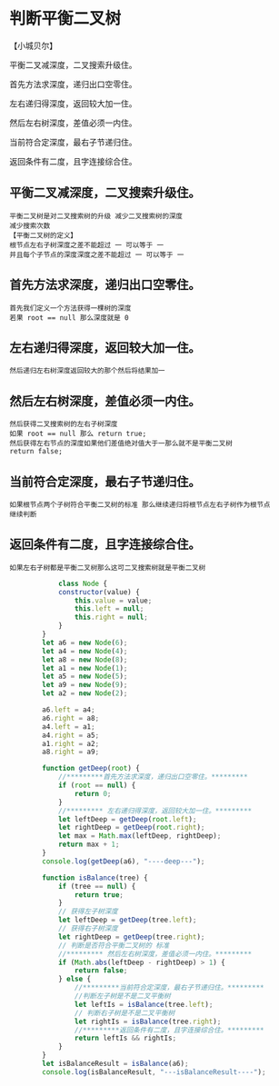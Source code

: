 # 判断平衡二叉树
【小城贝尔】

平衡二叉减深度，二叉搜索升级住。

首先方法求深度，递归出口空零住。

左右递归得深度，返回较大加一住。

然后左右树深度，差值必须一内住。

当前符合定深度，最右子节递归住。

返回条件有二度，且字连接综合住。


## 平衡二叉减深度，二叉搜索升级住。
    平衡二叉树是对二叉搜索树的升级 减少二叉搜索树的深度
    减少搜索次数
    【平衡二叉树的定义】 
    根节点左右子树深度之差不能超过 一 可以等于 一
    并且每个子节点的深度深度之差不能超过 一 可以等于 一
## 首先方法求深度，递归出口空零住。
    首先我们定义一个方法获得一棵树的深度
    若果 root == null 那么深度就是 0
## 左右递归得深度，返回较大加一住。
    然后递归左右树深度返回较大的那个然后将结果加一
## 然后左右树深度，差值必须一内住。
    然后获得二叉搜索树的左右子树深度
    如果 root == null 那么 return true;
    然后获得左右节点的深度如果他们差值绝对值大于一那么就不是平衡二叉树
    return false;
## 当前符合定深度，最右子节递归住。
    如果根节点两个子树符合平衡二叉树的标准 那么继续递归将根节点左右子树作为根节点
    继续判断
## 返回条件有二度，且字连接综合住。
    如果左右子树都是平衡二叉树那么这可二叉搜索树就是平衡二叉树
```js
            class Node {
            constructor(value) {
                this.value = value;
                this.left = null;
                this.right = null;
            }
        }
        let a6 = new Node(6);
        let a4 = new Node(4);
        let a8 = new Node(8);
        let a1 = new Node(1);
        let a5 = new Node(5);
        let a9 = new Node(9);
        let a2 = new Node(2);

        a6.left = a4;
        a6.right = a8;
        a4.left = a1;
        a4.right = a5;
        a1.right = a2;
        a8.right = a9;

        function getDeep(root) {
            //*********首先方法求深度，递归出口空零住。*********
            if (root == null) {
                return 0;
            }
            //********* 左右递归得深度，返回较大加一住。*********
            let leftDeep = getDeep(root.left);
            let rightDeep = getDeep(root.right);
            let max = Math.max(leftDeep, rightDeep);
            return max + 1;
        }
        console.log(getDeep(a6), "----deep---");

        function isBalance(tree) {
            if (tree == null) {
                return true;
            }
            // 获得左子树深度
            let leftDeep = getDeep(tree.left);
            // 获得右子树深度
            let rightDeep = getDeep(tree.right);
            // 判断是否符合平衡二叉树的 标准
            //********* 然后左右树深度，差值必须一内住。********* 
            if (Math.abs(leftDeep - rightDeep) > 1) {
                return false;
            } else {
                //*********当前符合定深度，最右子节递归住。*********
                //判断左子树是不是二叉平衡树
                let leftIs = isBalance(tree.left);
                // 判断右子树是不是二叉平衡树
                let rightIs = isBalance(tree.right);
                //*********返回条件有二度，且字连接综合住。*********
                return leftIs && rightIs;
            }
        }
        let isBalanceResult = isBalance(a6);
        console.log(isBalanceResult, "---isBalanceResult----");

```